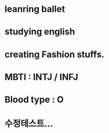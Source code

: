 # leanring ballet
# studying english
# creating Fashion stuffs.

# MBTI : INTJ / INFJ

# Blood type : O

# 수정테스트...
